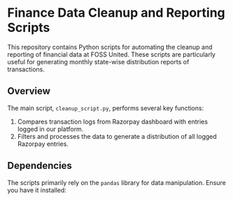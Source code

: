 # Finance Data Cleanup and Reporting Scripts

This repository contains Python scripts for automating the cleanup and reporting of financial data at FOSS United. These scripts are particularly useful for generating monthly state-wise distribution reports of transactions.

## Overview

The main script, `cleanup_script.py`, performs several key functions:

1. Compares transaction logs from Razorpay dashboard with entries logged in our platform.
2. Filters and processes the data to generate a distribution of all logged Razorpay entries.

## Dependencies

The scripts primarily rely on the `pandas` library for data manipulation. Ensure you have it installed:
